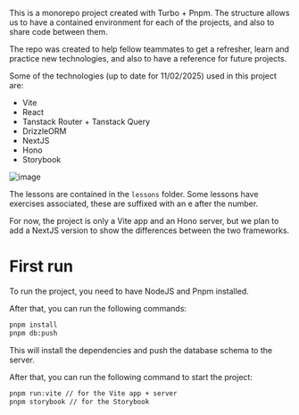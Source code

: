 This is a monorepo project created with Turbo + Pnpm. The structure allows us to have a contained environment for each of the projects, and also to share code between them.

The repo was created to help fellow teammates to get a refresher, learn and practice new technologies, and also to have a reference for future projects.

Some of the technologies (up to date for 11/02/2025) used in this project are:

- Vite
- React
- Tanstack Router + Tanstack Query
- DrizzleORM
- NextJS
- Hono
- Storybook

![image](https://github.com/user-attachments/assets/9d2592bb-394a-4eff-8edf-c88ec5206a90)


The lessons are contained in the `lessons` folder. Some lessons have exercises associated, these are suffixed with an  e  after the number.

For now, the project is only a Vite app and an Hono server, but we plan to add a NextJS version to show the differences between the two frameworks.

# First run

To run the project, you need to have NodeJS and Pnpm installed.

After that, you can run the following commands:

```bash
pnpm install
pnpm db:push
```

This will install the dependencies and push the database schema to the server.

After that, you can run the following command to start the project:

```bash
pnpm run:vite // for the Vite app + server
pnpm storybook // for the Storybook
```
